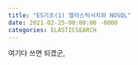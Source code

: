 ```yaml
---
title: "ES기초(1) 엘라스틱서치와 NOSQL"
date: 2021-02-25-00:00:00 -0000
categories: ELASTICSEARCH
---
```


여기다 쓰면 되겠군,
